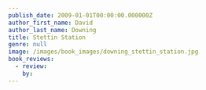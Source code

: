 ```yaml
---
publish_date: 2009-01-01T00:00:00.000000Z
author_first_name: David
author_last_name: Downing
title: Stettin Station
genre: null
image: /images/book_images/downing_stettin_station.jpg
book_reviews:
  - review: 
    by: 
---
```

